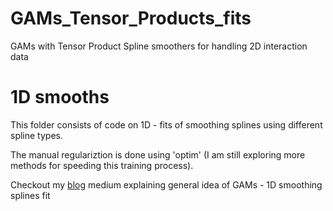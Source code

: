 # GAMs_Tensor_Products_fits
GAMs with Tensor Product Spline smoothers for handling 2D interaction data

# 1D smooths
This folder consists of code on 1D - fits of smoothing splines using different spline types.

The manual regulariztion is done using 'optim' (I am still exploring more methods for speeding this training process).

Checkout my [blog](https://medium.com/@saipradeep.peri/gams-and-smoothing-splines-part-1-simplified-8c5e2c10dbaa) medium explaining general idea of GAMs - 1D smoothing splines fit
